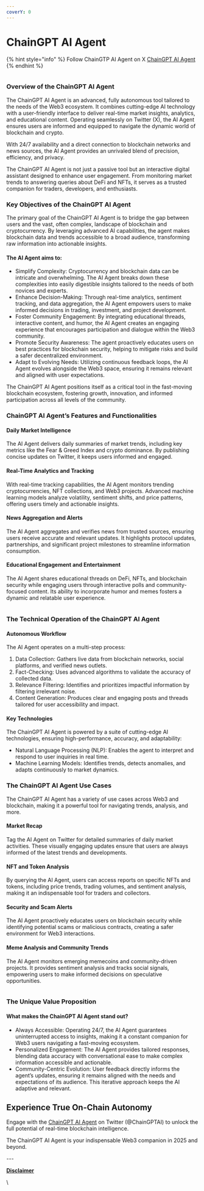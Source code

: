 ```yaml
---
coverY: 0
---
```


# ChainGPT AI Agent

{% hint style="info" %}
Follow ChainGTP AI Agent on X  [ChainGPT AI Agent](https://x.com/ChainGPTAI)&#x20;
{% endhint %}

<figure><img src="../../.gitbook/assets/image (35).png" alt=""><figcaption></figcaption></figure>

### Overview of the ChainGPT AI Agent

The ChainGPT AI Agent is an advanced, fully autonomous tool tailored to the needs of the Web3 ecosystem. It combines cutting-edge AI technology with a user-friendly interface to deliver real-time market insights, analytics, and educational content. Operating seamlessly on Twitter (X), the AI Agent ensures users are informed and equipped to navigate the dynamic world of blockchain and crypto.

With 24/7 availability and a direct connection to blockchain networks and news sources, the AI Agent provides an unrivaled blend of precision, efficiency, and privacy.

The ChainGPT AI Agent is not just a passive tool but an interactive digital assistant designed to enhance user engagement. From monitoring market trends to answering queries about DeFi and NFTs, it serves as a trusted companion for traders, developers, and enthusiasts.

### Key Objectives of the ChainGPT AI Agent

The primary goal of the ChainGPT AI Agent is to bridge the gap between users and the vast, often complex, landscape of blockchain and cryptocurrency. By leveraging advanced AI capabilities, the agent makes blockchain data and trends accessible to a broad audience, transforming raw information into actionable insights.

#### The AI Agent aims to:

* Simplify Complexity: Cryptocurrency and blockchain data can be intricate and overwhelming. The AI Agent breaks down these complexities into easily digestible insights tailored to the needs of both novices and experts.
* Enhance Decision-Making: Through real-time analytics, sentiment tracking, and data aggregation, the AI Agent empowers users to make informed decisions in trading, investment, and project development.
* Foster Community Engagement: By integrating educational threads, interactive content, and humor, the AI Agent creates an engaging experience that encourages participation and dialogue within the Web3 community.
* Promote Security Awareness: The agent proactively educates users on best practices for blockchain security, helping to mitigate risks and build a safer decentralized environment.
* Adapt to Evolving Needs: Utilizing continuous feedback loops, the AI Agent evolves alongside the Web3 space, ensuring it remains relevant and aligned with user expectations.

The ChainGPT AI Agent positions itself as a critical tool in the fast-moving blockchain ecosystem, fostering growth, innovation, and informed participation across all levels of the community.

### ChainGPT AI Agent’s Features and Functionalities

#### Daily Market Intelligence

The AI Agent delivers daily summaries of market trends, including key metrics like the Fear & Greed Index and crypto dominance. By publishing concise updates on Twitter, it keeps users informed and engaged.

#### Real-Time Analytics and Tracking

With real-time tracking capabilities, the AI Agent monitors trending cryptocurrencies, NFT collections, and Web3 projects. Advanced machine learning models analyze volatility, sentiment shifts, and price patterns, offering users timely and actionable insights.

#### News Aggregation and Alerts

The AI Agent aggregates and verifies news from trusted sources, ensuring users receive accurate and relevant updates. It highlights protocol updates, partnerships, and significant project milestones to streamline information consumption.

#### Educational Engagement and Entertainment

The AI Agent shares educational threads on DeFi, NFTs, and blockchain security while engaging users through interactive polls and community-focused content. Its ability to incorporate humor and memes fosters a dynamic and relatable user experience.

<figure><img src="../../.gitbook/assets/unnamed (3).jpg" alt=""><figcaption></figcaption></figure>

### The Technical Operation of the ChainGPT AI Agent

#### Autonomous Workflow

The AI Agent operates on a multi-step process:

1. Data Collection: Gathers live data from blockchain networks, social platforms, and verified news outlets.
2. Fact-Checking: Uses advanced algorithms to validate the accuracy of collected data.
3. Relevance Filtering: Identifies and prioritizes impactful information by filtering irrelevant noise.
4. Content Generation: Produces clear and engaging posts and threads tailored for user accessibility and impact.

#### Key Technologies

The ChainGPT AI Agent is powered by a suite of cutting-edge AI technologies, ensuring high-performance, accuracy, and adaptability:

* Natural Language Processing (NLP): Enables the agent to interpret and respond to user inquiries in real time.
* Machine Learning Models: Identifies trends, detects anomalies, and adapts continuously to market dynamics.

### The ChainGPT AI Agent Use Cases

The ChainGPT AI Agent has a variety of use cases across Web3 and blockchain, making it a powerful tool for navigating trends, analysis, and more.

#### Market Recap

Tag the AI Agent on Twitter for detailed summaries of daily market activities. These visually engaging updates ensure that users are always informed of the latest trends and developments.

#### NFT and Token Analysis

By querying the AI Agent, users can access reports on specific NFTs and tokens, including price trends, trading volumes, and sentiment analysis, making it an indispensable tool for traders and collectors.

#### Security and Scam Alerts

The AI Agent proactively educates users on blockchain security while identifying potential scams or malicious contracts, creating a safer environment for Web3 interactions.

#### Meme Analysis and Community Trends

The AI Agent monitors emerging memecoins and community-driven projects. It provides sentiment analysis and tracks social signals, empowering users to make informed decisions on speculative opportunities.



<figure><img src="../../.gitbook/assets/unnamed (4).jpg" alt=""><figcaption></figcaption></figure>

### The Unique Value Proposition

#### What makes the ChainGPT AI Agent stand out?

* Always Accessible: Operating 24/7, the AI Agent guarantees uninterrupted access to insights, making it a constant companion for Web3 users navigating a fast-moving ecosystem.
* Personalized Engagement: The AI Agent provides tailored responses, blending data accuracy with conversational ease to make complex information accessible and actionable.
* Community-Centric Evolution: User feedback directly informs the agent’s updates, ensuring it remains aligned with the needs and expectations of its audience. This iterative approach keeps the AI adaptive and relevant.

## Experience True On-Chain Autonomy

Engage with the [ChainGPT AI Agent](https://x.com/ChainGPTAI) on Twitter (@ChainGPTAI) to unlock the full potential of real-time blockchain intelligence.&#x20;

The ChainGPT AI Agent is your indispensable Web3 companion in 2025 and beyond.

\---

[**Disclaimer**](../../misc/legal-docs/disclaimer.md)

\
